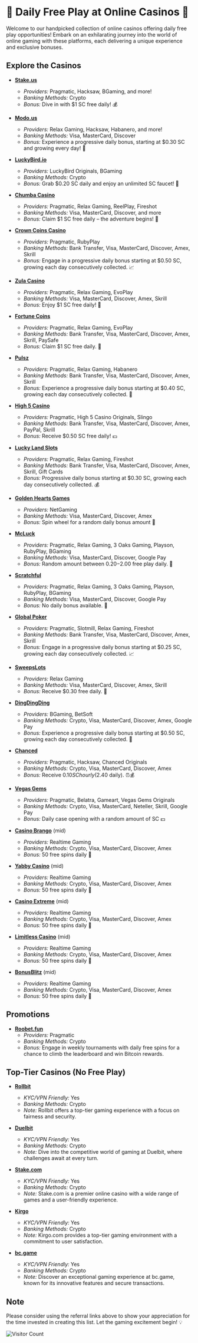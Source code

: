 # 🎰 Daily Free Play at Online Casinos 🎲

Welcome to our handpicked collection of online casinos offering daily free play opportunities! Embark on an exhilarating journey into the world of online gaming with these platforms, each delivering a unique experience and exclusive bonuses.

## Explore the Casinos

- **[Stake.us](https://stake.us/?c=6992f60f5a)**
  - *Providers:* Pragmatic, Hacksaw, BGaming, and more!
  - *Banking Methods:* Crypto
  - *Bonus:* Dive in with $1 SC free daily! 💰

- **[Modo.us](https://modo.us?referralCode=_MZ4Iv2bx3tX)**
  - *Providers:* Relax Gaming, Hacksaw, Habanero, and more!
  - *Banking Methods:* Visa, MasterCard, Discover
  - *Bonus:* Experience a progressive daily bonus, starting at $0.30 SC and growing every day! 🚀

- **[LuckyBird.io](https://luckybird.vip/?c=c_superdoob)**
  - *Providers:* LuckyBird Originals, BGaming
  - *Banking Methods:* Crypto
  - *Bonus:* Grab $0.20 SC daily and enjoy an unlimited SC faucet! 🌟

- **[Chumba Casino](https://lobby.chumbacasino.com)**
  - *Providers:* Pragmatic, Relax Gaming, ReelPlay, Fireshot
  - *Banking Methods:* Visa, MasterCard, Discover, and more
  - *Bonus:* Claim $1 SC free daily – the adventure begins! 🎁

- **[Crown Coins Casino](https://crowncoinscasino.com/?utm_campaign=e8a124de-7d1b-433c-af63-ebef876b37da)**
  - *Providers:* Pragmatic, RubyPlay
  - *Banking Methods:* Bank Transfer, Visa, MasterCard, Discover, Amex, Skrill
  - *Bonus:* Engage in a progressive daily bonus starting at $0.50 SC, growing each day consecutively collected. 📈

- **[Zula Casino](https://zulacasino.com/register/3be51717-227b-4495-a83a-65f7d75d4ed1)**
  - *Providers:* Pragmatic, Relax Gaming, EvoPlay
  - *Banking Methods:* Visa, MasterCard, Discover, Amex, Skrill
  - *Bonus:* Enjoy $1 SC free daily! 💸

- **[Fortune Coins](https://fortunecoins.com/register/5640b2d2-28cf-4ec1-97d4-1f22b7ff6aaa)**
  - *Providers:* Pragmatic, Relax Gaming, EvoPlay
  - *Banking Methods:* Bank Transfer, Visa, MasterCard, Discover, Amex, Skrill, PaySafe
  - *Bonus:* Claim $1 SC free daily. 🎉

- **[Pulsz](https://pulsz.com/?invited_by=34wfnt)**
  - *Providers:* Pragmatic, Relax Gaming, Habanero
  - *Banking Methods:* Bank Transfer, Visa, MasterCard, Discover, Amex, Skrill
  - *Bonus:* Experience a progressive daily bonus starting at $0.40 SC, growing each day consecutively collected. 🔄

- **[High 5 Casino](https://high5casino.com/gc?adId=INV001%3Ad00b3r)**
  - *Providers:* Pragmatic, High 5 Casino Originals, Slingo
  - *Banking Methods:* Bank Transfer, Visa, MasterCard, Discover, Amex, PayPal, Skrill
  - *Bonus:* Receive $0.50 SC free daily! 💵
 
- **[Lucky Land Slots](https://luckylandslots.com)**
  - *Providers:* Pragmatic, Relax Gaming, Fireshot
  - *Banking Methods:* Bank Transfer, Visa, MasterCard, Discover, Amex, Skrill, Gift Cards
  - *Bonus:* Progressive daily bonus starting at $0.30 SC, growing each day consecutively collected. 💰

- **[Golden Hearts Games](https://goldenheartsgames.com/referral/LLNP98Y30V)**
  - *Providers:* NetGaming
  - *Banking Methods:* Visa, MasterCard, Discover, Amex
  - *Bonus:* Spin wheel for a random daily bonus amount 🤑

- **[McLuck](https://www.mcluck.com/?r=837679398)**
  - *Providers:* Pragmatic, Relax Gaming, 3 Oaks Gaming, Playson, RubyPlay, BGaming
  - *Banking Methods:* Visa, MasterCard, Discover, Google Pay
  - *Bonus:* Random amount between $0.20-$2.00 free play daily. 🚀

- **[Scratchful](https://scratchful.com/?r=826086841)**
  - *Providers:* Pragmatic, Relax Gaming, 3 Oaks Gaming, Playson, RubyPlay, BGaming
  - *Banking Methods:* Visa, MasterCard, Discover, Google Pay
  - *Bonus:* No daily bonus available. 🚫

- **[Global Poker](https://globalpoker.com)**
  - *Providers:* Pragmatic, Slotmill, Relax Gaming, Fireshot
  - *Banking Methods:* Bank Transfer, Visa, MasterCard, Discover, Amex, Skrill
  - *Bonus:* Engage in a progressive daily bonus starting at $0.25 SC, growing each day consecutively collected. 📈

- **[SweepsLots](https://sweepslots.scaletrk.com/click?o=1&a=107&c=17)**
  - *Providers:* Relax Gaming
  - *Banking Methods:* Visa, MasterCard, Discover, Amex, Skrill
  - *Bonus:* Receive $0.30 free daily. 💸

- **[DingDingDing](https://dingdingding.com/?referral=71dddc47-2416-55a1-881a-0b1129861260)**
  - *Providers:* BGaming, BetSoft
  - *Banking Methods:* Crypto, Visa, MasterCard, Discover, Amex, Google Pay
  - *Bonus:* Experience a progressive daily bonus starting at $0.50 SC, growing each day consecutively collected. 🚀

- **[Chanced](https://chanced.com/?aid=26657)**
  - *Providers:* Pragmatic, Hacksaw, Chanced Originals
  - *Banking Methods:* Crypto, Visa, MasterCard, Discover, Amex
  - *Bonus:* Receive $0.10 SC hourly ($2.40 daily). ⏰💰
 
- **[Vegas Gems](https://vegasgems.com)**
  - *Providers:* Pragmatic, Belatra, Gameart, Vegas Gems Originals
  - *Banking Methods:* Crypto, Visa, MasterCard, Neteller, Skrill, Google Pay
  - *Bonus:* Daily case opening with a random amount of SC 💵

- **[Casino Brango](https://casinobrango.com)** (mid)
  - *Providers:* Realtime Gaming
  - *Banking Methods:* Crypto, Visa, MasterCard, Discover, Amex
  - *Bonus:* 50 free spins daily 🎁

- **[Yabby Casino](https://yabbycasino.com)** (mid)
  - *Providers:* Realtime Gaming
  - *Banking Methods:* Crypto, Visa, MasterCard, Discover, Amex
  - *Bonus:* 50 free spins daily 🌟

- **[Casino Extreme](https://casinoextreme.eu)** (mid)
  - *Providers:* Realtime Gaming
  - *Banking Methods:* Crypto, Visa, MasterCard, Discover, Amex
  - *Bonus:* 50 free spins daily 🫰

- **[Limitless Casino](https://limitlesscasino.com/)** (mid)
  - *Providers:* Realtime Gaming
  - *Banking Methods:* Crypto, Visa, MasterCard, Discover, Amex
  - *Bonus:* 50 free spins daily 🎰

- **[BonusBlitz](https://bonusblitz.com)** (mid)
  - *Providers:* Realtime Gaming
  - *Banking Methods:* Crypto, Visa, MasterCard, Discover, Amex
  - *Bonus:* 50 free spins daily 🤑


## Promotions

- **[Roobet.fun](https://roobet.fun)**
  - *Providers:* Pragmatic
  - *Banking Methods:* Crypto
  - *Bonus:* Engage in weekly tournaments with daily free spins for a chance to climb the leaderboard and win Bitcoin rewards.


## Top-Tier Casinos (No Free Play)

- **[Rollbit](https://rollbit.com/referral/D00B3R)**
  - *KYC/VPN Friendly:* Yes
  - *Banking Methods:* Crypto
  - *Note:* Rollbit offers a top-tier gaming experience with a focus on fairness and security.

- **[Duelbit](https://duelbits.com)**
  - *KYC/VPN Friendly:* Yes
  - *Banking Methods:* Crypto
  - *Note:* Dive into the competitive world of gaming at Duelbit, where challenges await at every turn.

- **[Stake.com](https://stake.com/?c=8SgNsUpx)**
  - *KYC/VPN Friendly:* Yes
  - *Banking Methods:* Crypto
  - *Note:* Stake.com is a premier online casino with a wide range of games and a user-friendly experience.

- **[Kirgo](https://kirgo.com)**
  - *KYC/VPN Friendly:* Yes
  - *Banking Methods:* Crypto
  - *Note:* Kirgo.com provides a top-tier gaming environment with a commitment to user satisfaction.

- **[bc.game](https://bc.game)**
  - *KYC/VPN Friendly:* Yes
  - *Banking Methods:* Crypto
  - *Note:* Discover an exceptional gaming experience at bc.game, known for its innovative features and secure transactions.

## Note

Please consider using the referral links above to show your appreciation for the time invested in creating this list. Let the gaming excitement begin! 💡



![Visitor Count](https://profile-counter.glitch.me/sooperdoob/count.svg)
